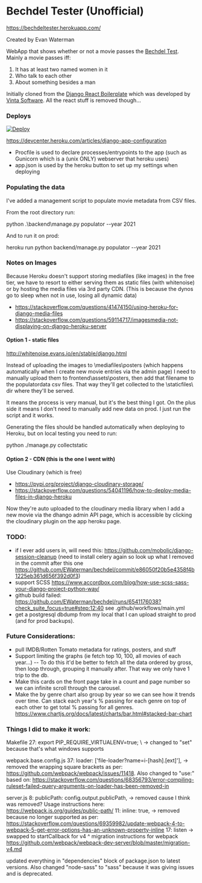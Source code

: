 # Bechdel Tester (Unofficial)

https://bechdeltester.herokuapp.com/

Created by Evan Waterman

WebApp that shows whether or not a movie passes the [Bechdel Test](https://en.wikipedia.org/wiki/Bechdel_test). Mainly a movie passes iff:

1. It has at least two named women in it
2. Who talk to each other
3. About something besides a man

Initially cloned from the [Django React Boilerplate](https://github.com/vintasoftware/django-react-boilerplate) which was developed by [Vinta Software](https://www.vinta.com.br/). All the react stuff is removed though...


### Deploys

[![Deploy](https://www.herokucdn.com/deploy/button.svg)](https://heroku.com/deploy)

https://devcenter.heroku.com/articles/django-app-configuration
- Procfile is used to declare processes/entrypoints to the app (such as Gunicorn which is a (unix ONLY) webserver that heroku uses)
- app.json is used by the heroku button to set up my settings when deploying


### Populating the data
I've added a management script to populate movie metadata from CSV files.

From the root directory run:

python .\backend\manage.py populator --year 2021

And to run it on prod:

heroku run python backend/manage.py populator --year 2021




### Notes on Images
Because Heroku doesn't support storing mediafiles (like images) in the free tier, we have to resort to either serving them as static files (with whitenoise) or by hosting the media files via 3rd party CDN. (This is because the dynos go to sleep when not in use, losing all dynamic data)
- https://stackoverflow.com/questions/41474150/using-heroku-for-django-media-files
- https://stackoverflow.com/questions/59114717/imagesmedia-not-displaying-on-django-heroku-server

#### Option 1 - static files

http://whitenoise.evans.io/en/stable/django.html

Instead of uploading the images to \mediafiles\posters (which happens automatically when I create new movie entries via the admin page) I need to manually upload them to frontend\assets\posters, then add that filename to the populatordata csv files. That way they'll get collected to the \staticfiles\ dir where they'll be served.

It means the process is very manual, but it's the best thing I got. On the plus side it means I don't need to manually add new data on prod. I just run the script and it works.

Generating the files should be handled automatically when deploying to Heroku, but on local testing you need to run:

python ./manage.py collectstatic

#### Option 2 - CDN  (this is the one I went with)

Use Cloudinary (which is free)
- https://pypi.org/project/django-cloudinary-storage/
- https://stackoverflow.com/questions/54041196/how-to-deploy-media-files-in-django-heroku

Now they're auto uploaded to the cloudinary media library when I add a new movie via the dhango admin API page, which is accessible by clicking the cloudinary plugin on the app heroku page.


### TODO:
- if I ever add users in, will need this: https://github.com/mobolic/django-session-cleanup (need to install celery again so look up what I removed in the commit after this one https://github.com/EWaterman/bechdel/commit/e86050f20b5e4358f4b1225eb361d656f392d0f3)
- support SCSS https://www.accordbox.com/blog/how-use-scss-sass-your-django-project-python-way/
- github build failed: https://github.com/EWaterman/bechdel/runs/6541176038?check_suite_focus=true#step:12:40   see .github/workflows/main.yml
- get a postgresql dbdump from my local that I can upload straight to prod (and for prod backups).


### Future Considerations:
- pull IMDB/Rotten Tomato metadata for ratings, posters, and stuff
- Support limiting the graphs (ie fetch top 10, 100, all movies of each year...)
-- To do this it'd be better to fetch all the data ordered by gross, then loop through, grouping it manually after. That way we only have 1 trip to the db.
- Make this cards on the front page take in a count and page number so we can infinite scroll through the carousel.
- Make the by genre chart also group by year so we can see how it trends over time. Can stack each year's % passing for each genre on top of each other to get total % passing for all genres. https://www.chartjs.org/docs/latest/charts/bar.html#stacked-bar-chart


### Things I did to make it work:

Makefile
27: export PIP_REQUIRE_VIRTUALENV=true; \ -> changed to "set" because that's what windows supports

webpack.base.config.js
37: loader: ['file-loader?name=i-[hash].[ext]'], -> removed the wrapping square brackets as per: https://github.com/webpack/webpack/issues/11418. Also changed to "use:" based on: https://stackoverflow.com/questions/68356793/error-compiling-ruleset-failed-query-arguments-on-loader-has-been-removed-in

server.js
8: publicPath: config.output.publicPath, -> removed cause I think was removed? Usage instructions here: https://webpack.js.org/guides/public-path/
11: inline: true, -> removed because no longer supported as per: https://stackoverflow.com/questions/69359982/update-webpack-4-to-webpack-5-get-error-options-has-an-unknown-property-inline
17: listen -> swapped to startCallback for v4
^ migration instructions for webpack https://github.com/webpack/webpack-dev-server/blob/master/migration-v4.md

updated everything in "dependencies" block of package.json to latest versions. Also changed "node-sass" to "sass" because it was giving issues and is deprecated.
